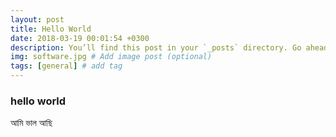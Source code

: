 ```yaml
---
layout: post
title: Hello World
date: 2018-03-19 00:01:54 +0300
description: You’ll find this post in your `_posts` directory. Go ahead and edit it and re-build the site to see your changes. # Add post description (optional)
img: software.jpg # Add image post (optional)
tags: [general] # add tag
---
```


### hello world

আমি ভাল আছি 